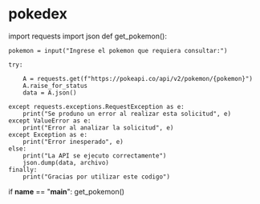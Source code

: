 # pokedex
import requests
import json
def get_pokemon():

    pokemon = input("Ingrese el pokemon que requiera consultar:")

    try:

        A = requests.get(f"https://pokeapi.co/api/v2/pokemon/{pokemon}")
        A.raise_for_status
        data = A.json()

    except requests.exceptions.RequestException as e:
        print("Se produno un error al realizar esta solicitud", e)
    except ValueError as e:
        print("Error al analizar la solicitud", e)
    except Exception as e:
        print("Error inesperado", e)  
    else:
        print("La API se ejecuto correctamente") 
        json.dump(data, archivo)     
    finally:
        print("Gracias por utilizar este codigo")


if __name__ == "__main__":
    get_pokemon()
